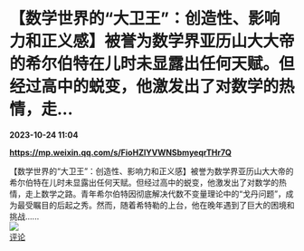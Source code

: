 # 【数学世界的“大卫王”：创造性、影响力和正义感】被誉为数学界亚历山大大帝的希尔伯特在儿时未显露出任何天赋。但经过高中的蜕变，他激发出了对数学的热情，走...

**2023-10-24 11:04**

**https://mp.weixin.qq.com/s/FioHZlYVWNSbmyeqrTHr7Q**

【数学世界的“大卫王”：创造性、影响力和正义感】被誉为数学界亚历山大大帝的希尔伯特在儿时未显露出任何天赋。但经过高中的蜕变，他激发出了对数学的热情，走上数学之路。青年希尔伯特因彻底解决代数不变量理论中的“戈丹问题”，成为最受瞩目的后起之秀。然而，随着希特勒的上台，他在晚年遇到了巨大的困境和挑战......  
![](https://img3.chouti.com/CHOUTI_20231024/6D1CD781960940C2AE87C0C42F85004F_W232H232.jpeg)  
[评论](https://m.chouti.com/link/40390092)